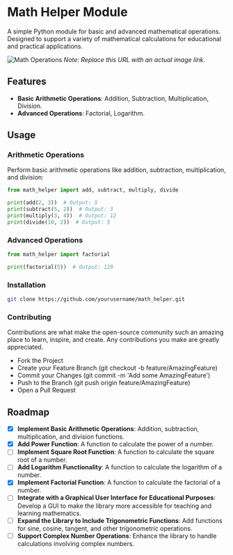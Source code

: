 # Math Helper Module

A simple Python module for basic and advanced mathematical operations. Designed to support a variety of mathematical calculations for educational and practical applications.

![Math Operations](https://upload.wikimedia.org/wikipedia/commons/thumb/c/cf/Casio_calculator_JS-20WK_in_201901_002.jpg/800px-Casio_calculator_JS-20WK_in_201901_002.jpg) *Note: Replace this URL with an actual image link.*


## Features

- **Basic Arithmetic Operations**: Addition, Subtraction, Multiplication, Division.
- **Advanced Operations**: Factorial, Logarithm.

## Usage

### Arithmetic Operations

Perform basic arithmetic operations like addition, subtraction, multiplication, and division:

```python
from math_helper import add, subtract, multiply, divide

print(add(2, 3))  # Output: 5
print(subtract(5, 2))  # Output: 3
print(multiply(3, 4))  # Output: 12
print(divide(10, 2))  # Output: 5
```

### Advanced Operations
```python
from math_helper import factorial

print(factorial(5))  # Output: 120
```

### Installation
```sh
git clone https://github.com/yourusername/math_helper.git

```

### Contributing

Contributions are what make the open-source community such an amazing place to learn, inspire, and create. Any contributions you make are greatly appreciated.

- Fork the Project
- Create your Feature Branch (git checkout -b feature/AmazingFeature)
- Commit your Changes (git commit -m 'Add some AmazingFeature')
- Push to the Branch (git push origin feature/AmazingFeature)
- Open a Pull Request

## Roadmap

- [x] **Implement Basic Arithmetic Operations**: Addition, subtraction, multiplication, and division functions.
- [x] **Add Power Function**: A function to calculate the power of a number.
- [ ] **Implement Square Root Function**: A function to calculate the square root of a number.
- [ ] **Add Logarithm Functionality**: A function to calculate the logarithm of a number.
- [x] **Implement Factorial Function**: A function to calculate the factorial of a number.
- [ ] **Integrate with a Graphical User Interface for Educational Purposes**: Develop a GUI to make the library more accessible for teaching and learning mathematics.
- [ ] **Expand the Library to Include Trigonometric Functions**: Add functions for sine, cosine, tangent, and other trigonometric operations.
- [ ] **Support Complex Number Operations**: Enhance the library to handle calculations involving complex numbers.